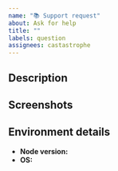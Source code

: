 ```yaml
---
name: "📚 Support request"
about: Ask for help
title: ""
labels: question
assignees: castastrophe
---
```


## Description

<!-- Describe the problem you're having and paste any error messages you received -->

## Screenshots

<!-- If applicable, add screenshots to show what you need help with -->

## Environment details

- **Node version:**
- **OS:**

<!-- Thanks for taking the time to report this issue! I'll respond as soon as I am able. -->
